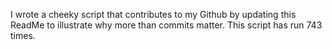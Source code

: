 I wrote a cheeky script that contributes to my Github by updating this ReadMe to illustrate why more than commits matter. This script has run 743 times.